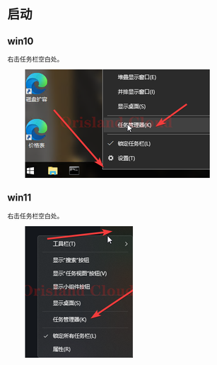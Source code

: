 # 启动

## win10

右击任务栏空白处。

<figure><img src="../../.gitbook/assets/mstsc_ZpnmseO7uq.png" alt=""><figcaption></figcaption></figure>

## win11

右击任务栏空白处。

<figure><img src="../../.gitbook/assets/nojr8jQ7ig.png" alt=""><figcaption></figcaption></figure>

